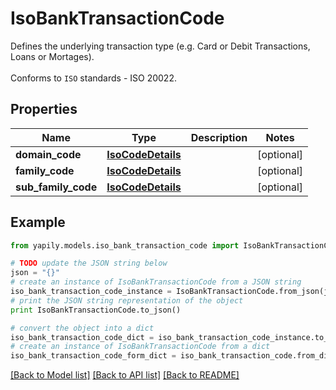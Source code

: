 # IsoBankTransactionCode

Defines the underlying transaction type (e.g. Card or Debit Transactions, Loans or Mortages). <br><br> Conforms to `ISO` standards - ISO 20022.

## Properties
Name | Type | Description | Notes
------------ | ------------- | ------------- | -------------
**domain_code** | [**IsoCodeDetails**](IsoCodeDetails.md) |  | [optional] 
**family_code** | [**IsoCodeDetails**](IsoCodeDetails.md) |  | [optional] 
**sub_family_code** | [**IsoCodeDetails**](IsoCodeDetails.md) |  | [optional] 

## Example

```python
from yapily.models.iso_bank_transaction_code import IsoBankTransactionCode

# TODO update the JSON string below
json = "{}"
# create an instance of IsoBankTransactionCode from a JSON string
iso_bank_transaction_code_instance = IsoBankTransactionCode.from_json(json)
# print the JSON string representation of the object
print IsoBankTransactionCode.to_json()

# convert the object into a dict
iso_bank_transaction_code_dict = iso_bank_transaction_code_instance.to_dict()
# create an instance of IsoBankTransactionCode from a dict
iso_bank_transaction_code_form_dict = iso_bank_transaction_code.from_dict(iso_bank_transaction_code_dict)
```
[[Back to Model list]](../README.md#documentation-for-models) [[Back to API list]](../README.md#documentation-for-api-endpoints) [[Back to README]](../README.md)


